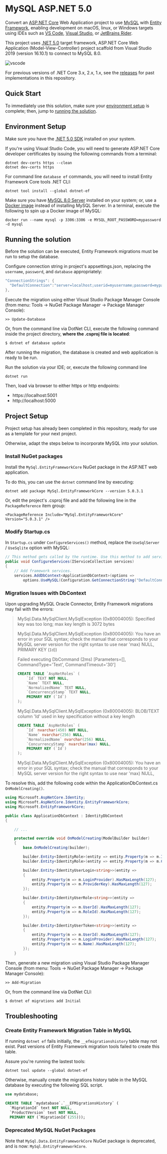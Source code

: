# MySQL ASP.NET 5.0

Convert an [ASP.NET Core](https://docs.microsoft.com/en-us/aspnet/core/?view=aspnetcore-5.0) Web Application project to use [MySQL](https://www.mysql.com/) with [Entity Framework](https://docs.microsoft.com/en-us/ef/), enabling development on macOS, linux, or Windows targets using IDEs such as [VS Code](https://code.visualstudio.com/), [Visual Studio](https://visualstudio.microsoft.com/), or [JetBrains Rider](https://www.jetbrains.com/rider/).

This project uses [.NET 5.0](https://dotnet.microsoft.com/download/dotnet/5.0) target framework, ASP.NET Core Web Application (Model-View-Controller) project scaffold from Visual Studio 2019 (version 16.10.1) to connect to MySQL 8.0.

![vscode](https://user-images.githubusercontent.com/1213591/106405974-812cba80-63fd-11eb-9c22-3f8eeff9136f.png)

For previous versions of .NET Core 3.x, 2.x, 1.x, see the [releases](https://github.com/jasonsturges/mysql-dotnet-core/releases) for past implementations in this repository.


## Quick Start

To immediately use this solution, make sure your [environment setup](#environment-setup) is complete; then, jump to [running the solution](#running-the-solution).


## Environment Setup

Make sure you have the [.NET 5.0 SDK](https://dotnet.microsoft.com/download) installed on your system.

If you're using Visual Studio Code, you will need to generate ASP.NET Core developer certificates by issuing the following commands from a terminal:

    dotnet dev-certs https --clean
    dotnet dev-certs https

For command line `database ef` commands, you will need to install Entity Framework Core tools .NET CLI:

    dotnet tool install --global dotnet-ef
    
Make sure you have [MySQL 8.0 Server](https://dev.mysql.com/downloads/) installed on your system; or, use a [Docker image](https://hub.docker.com/_/mysql) instead of installing MySQL Server.  In a terminal, execute the following to spin up a Docker image of MySQL:

    docker run --name mysql -p 3306:3306 -e MYSQL_ROOT_PASSWORD=mypassword -d mysql


## Running the solution

Before the solution can be executed, Entity Framework migrations must be run to setup the database.

Configure connection string in project's appsettings.json, replacing the `username`, `password`, and `database` appropriately:

```cs
"ConnectionStrings": {
  "DefaultConnection":"server=localhost;userid=myusername;password=mypassword;database=mydatabase;"
},
```

Execute the migration using either Visual Studio Package Manager Console (from menu: Tools -> NuGet Package Manager -> Package Manager Console):

    >> Update-Database

Or, from the command line via DotNet CLI, execute the following command inside the project directory, **where the .csproj file is located**:

    $ dotnet ef database update

After running the migration, the database is created and web application is ready to be run.

Run the solution via your IDE; or, execute the following command line

    dotnet run

Then, load via browser to either https or http endpoints:

- https://localhost:5001
- http://localhost:5000


## Project Setup

Project setup has already been completed in this repository, ready for use as a template for your next project.

Otherwise, adapt the steps below to incorporate MySQL into your solution.

### Install NuGet packages

Install the `MySql.EntityFrameworkCore` NuGet package in the ASP.NET web application.

To do this, you can use the `dotnet` command line by executing:

    dotnet add package MySql.EntityFrameworkCore --version 5.0.3.1

Or, edit the project's .csproj file and add the following line in the `PackageReference` item group:

    <PackageReference Include="MySql.EntityFrameworkCore" Version="5.0.3.1" />

### Modify Startup.cs

In `Startup.cs` under `ConfigureServices()` method, replace the `UseSqlServer` / `UseSqlite` option with MySQL:

```cs
// This method gets called by the runtime. Use this method to add services to the container.
public void ConfigureServices(IServiceCollection services)
{
    // Add framework services.
    services.AddDbContext<ApplicationDbContext>(options =>
        options.UseMySQL(Configuration.GetConnectionString("DefaultConnection")));
```

### Migration Issues with DbContext

Upon upgrading MySQL Oracle Connector, Entity Framework migrations may fail with the errors:

> MySql.Data.MySqlClient.MySqlException (0x80004005): Specified key was too long; max key length is 3072 bytes
> 
> MySql.Data.MySqlClient.MySqlException (0x80004005): You have an error in your SQL syntax; check the manual that corresponds to your MySQL server version for the right syntax to use near 'max) NULL, PRIMARY KEY (`Id`))
> 
> Failed executing DbCommand (2ms) [Parameters=[], CommandType='Text', CommandTimeout='30']
> ```sql
> CREATE TABLE `AspNetRoles` (
>     `Id` TEXT NOT NULL,
>     `Name` TEXT NULL,
>     `NormalizedName` TEXT NULL,
>     `ConcurrencyStamp` TEXT NULL,
>     PRIMARY KEY (`Id`)
> );
> ```
> MySql.Data.MySqlClient.MySqlException (0x80004005): BLOB/TEXT column 'Id' used in key specification without a key length
> ```sql
> CREATE TABLE `AspNetRoles` (
>     `Id` nvarchar(450) NOT NULL,
>     `Name` nvarchar(256) NULL,
>     `NormalizedName` nvarchar(256) NULL,
>     `ConcurrencyStamp` nvarchar(max) NULL,
>     PRIMARY KEY (`Id`)
> );
> ```
> MySql.Data.MySqlClient.MySqlException (0x80004005): You have an error in your SQL syntax; check the manual that corresponds to your MySQL server version for the right syntax to use near 'max) NULL,


To resolve this, add the following code within the ApplicationDbContext.cs `OnModelCreating()`.

```cs
using Microsoft.AspNetCore.Identity;
using Microsoft.AspNetCore.Identity.EntityFrameworkCore;
using Microsoft.EntityFrameworkCore;

public class ApplicationDbContext : IdentityDbContext
{

    // ...

    protected override void OnModelCreating(ModelBuilder builder)
    {
        base.OnModelCreating(builder);

        builder.Entity<IdentityRole>(entity => entity.Property(m => m.Id).HasMaxLength(450));
        builder.Entity<IdentityRole>(entity => entity.Property(m => m.ConcurrencyStamp).HasColumnType("varchar(256)"));

        builder.Entity<IdentityUserLogin<string>>(entity =>
        {
            entity.Property(m => m.LoginProvider).HasMaxLength(127);
            entity.Property(m => m.ProviderKey).HasMaxLength(127);
        });

        builder.Entity<IdentityUserRole<string>>(entity =>
        {
            entity.Property(m => m.UserId).HasMaxLength(127);
            entity.Property(m => m.RoleId).HasMaxLength(127);
        });

        builder.Entity<IdentityUserToken<string>>(entity =>
        {
            entity.Property(m => m.UserId).HasMaxLength(127);
            entity.Property(m => m.LoginProvider).HasMaxLength(127);
            entity.Property(m => m.Name).HasMaxLength(127);
        });
    }
```

Then, generate a new migration using Visual Studio Package Manager Console (from menu: Tools -> NuGet Package Manager -> Package Manager Console):

    >> Add-Migration

Or, from the command line via DotNet CLI:

    $ dotnet ef migrations add Initial


## Troubleshooting

### Create Entity Framework Migration Table in MySQL

If running `dotnet ef` fails initially, the `__efmigrationshistory` table may not exist.  Past versions of Entity Framework migration tools failed to create this table.  

Assure you're running the lastest tools:

    dotnet tool update --global dotnet-ef

Otherwise, manually create the migrations history table in the MySQL database by executing the following SQL script.

```sql
use mydatabase;

CREATE TABLE `mydatabase`.`__EFMigrationsHistory` (
  `MigrationId` text NOT NULL,
  `ProductVersion` text NOT NULL,
  PRIMARY KEY (`MigrationId`(255)));
```

### Deprecated MySQL NuGet Packages

Note that `MySql.Data.EntityFrameworkCore` NuGet package is deprecated, and is now: `MySql.EntityFrameworkCore`.

